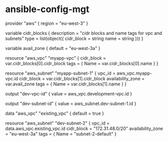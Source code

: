 # ansible-config-mgt

provider "aws" { region = "eu-west-3" }

variable cidr_blocks { description = "cidr blocks and name tags for vpc and subnets" type = list(object({ cidr_block = string name = string })) }

variable avail_zone { default = "eu-west-3a" }

<!-- Demo on Github -->
resource "aws_vpc" "myapp-vpc" { cidr_block = var.cidr_blocks[0].cidr_block tags = { Name = var.cidr_blocks[0].name } }

resource "aws_subnet" "myapp-subnet-1" { vpc_id = aws_vpc.myapp-vpc.id cidr_block = var.cidr_blocks[1].cidr_block availability_zone = var.avail_zone tags = { Name = var.cidr_blocks[1].name } }

output "dev-vpc-id" { value = aws_vpc.development-vpc.id }

output "dev-subnet-id" { value = aws_subnet.dev-subnet-1.id }

data "aws_vpc" "existing_vpc" { default = true }

resource "aws_subnet" "dev-subnet-2" { vpc_id = data.aws_vpc.existing_vpc.id cidr_block = "172.31.48.0/20" availability_zone = "eu-west-3a" tags = { Name = "subnet-2-default" }
